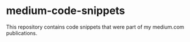 # medium-code-snippets
This repository contains code snippets that were part of my medium.com publications.
